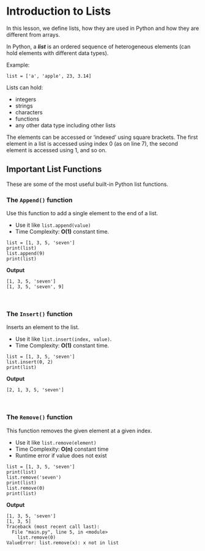 # Introduction to Lists
In this lesson, we define lists, how they are used in Python and how they are different from arrays.

In Python, a ***list*** is an ordered sequence of heterogeneous elements (can hold elements with different data types).

Example:
```
list = ['a', 'apple', 23, 3.14]
```

Lists can hold:
- integers
- strings
- characters
- functions
- any other data type including other lists

The elements can be accessed or ‘indexed’ using square brackets. The first element in a list is accessed using index 0 (as on line 7), the second element is accessed using 1, and so on.

## Important List Functions
These are some of the most useful built-in Python list functions.

### The ``` Append() ``` function
Use this function to add a single element to the end of a list.
- Use it like ```list.append(value)```
- Time Complexity: **O(1)** constant time.
```
list = [1, 3, 5, 'seven']
print(list)
list.append(9)
print(list)
```
**Output**
```
[1, 3, 5, 'seven']
[1, 3, 5, 'seven', 9]
```
<br />

### The ``` Insert() ``` function
Inserts an element to the list.
- Use it like ```list.insert(index, value)```.
- Time Complexity: **O(1)** constant time.
```
list = [1, 3, 5, 'seven']
list.insert(0, 2)
print(list)
```
**Output**
```
[2, 1, 3, 5, 'seven']
```
<br />

### The ``` Remove() ``` function
This function removes the given element at a given index.
- Use it like ```list.remove(element)```
- Time Complexity: **O(n)** constant time
- Runtime error if value does not exist

```
list = [1, 3, 5, 'seven']
print(list)
list.remove('seven')
print(list)
list.remove(0)
print(list)
```

**Output**
```
[1, 3, 5, 'seven']
[1, 3, 5]
Traceback (most recent call last):
  File "main.py", line 5, in <module>
    list.remove(0)
ValueError: list.remove(x): x not in list
```
<br />



